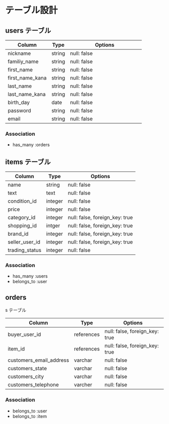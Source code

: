 # テーブル設計

## users テーブル

| Column          | Type       | Options                       |
| --------------- | -----------| ----------------------------- |
| nickname        | string     | null: false                   |
| familiy_name    | string     | null: false                   |
| first_name      | string     | null: false                   |
| first_name_kana | string     | null: false                   |
| last_name       | string     | null: false                   |
| last_name_kana  | string     | null: false                   |
| birth_day       | date       | null: false                   |
| password        | string     | null: false　　　　　　　　　    |
| email           | string     | null: false 　　　　　　　　　   |

### Association
- has_many :orders

## items テーブル

| Column         | Type       | Options                        |
| -------------- | ---------- | ------------------------------ |
| name           | string     | null: false                    |
| text           | text       | null: false                    |
| condition_id   | integer    | null: false                    |
| price          | integer    | null: false                    |
| category_id    | integer    | null: false, foreign_key: true |
| shopping_id    | intger     | null: false, foreign_key: true |
| brand_id       | integer    | null: false, foreign_key: true |
| seller_user_id | integer    | null: false, foreign_key: true |
| trading_status | integer    | null: false                    |

### Association
- has_many :users
- belongs_to :user

## orders
s テーブル

| Column        | Type       | Options                        |
| ------------- | ---------- | ------------------------------ |
| buyer_user_id | references | null: false, foreign_key: true |
| item_id       | references | null: false, foreign_key: true |
| customers_email_address | varchar | null: false             |
| customers_state         | varchar | null: false             |
| customers_city          | varchar | null: false             |
| customers_telephone     | varcher | null: false             |

### Association

- belongs_to :user
- belongs_to :item